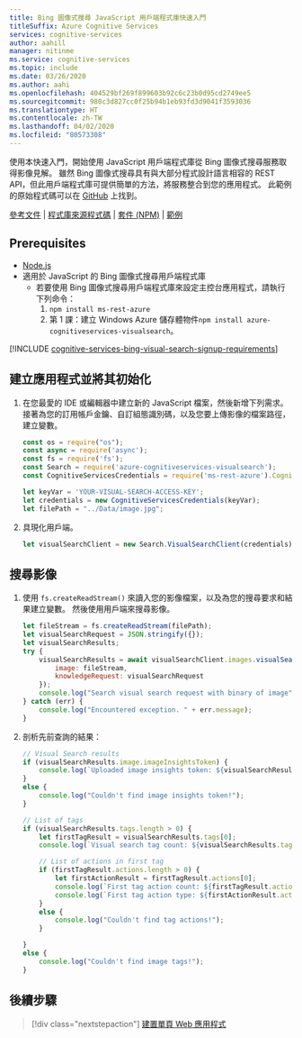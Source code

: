 ```yaml
---
title: Bing 圖像式搜尋 JavaScript 用戶端程式庫快速入門
titleSuffix: Azure Cognitive Services
services: cognitive-services
author: aahill
manager: nitinme
ms.service: cognitive-services
ms.topic: include
ms.date: 03/26/2020
ms.author: aahi
ms.openlocfilehash: 404529bf269f899603b92c6c23b0d95cd2749ee5
ms.sourcegitcommit: 980c3d827cc0f25b94b1eb93fd3d9041f3593036
ms.translationtype: HT
ms.contentlocale: zh-TW
ms.lasthandoff: 04/02/2020
ms.locfileid: "80573308"
---
```

使用本快速入門，開始使用 JavaScript 用戶端程式庫從 Bing 圖像式搜尋服務取得影像見解。 雖然 Bing 圖像式搜尋具有與大部分程式設計語言相容的 REST API，但此用戶端程式庫可提供簡單的方法，將服務整合到您的應用程式。 此範例的原始程式碼可以在 [GitHub](https://github.com/Azure-Samples/cognitive-services-node-sdk-samples/blob/master/Samples/visualSearch.js) 上找到。 

[參考文件](https://docs.microsoft.com/javascript/api/@azure/cognitiveservices-visualsearch/?view=azure-node-latest) | [程式庫來源程式碼](https://github.com/Azure/azure-sdk-for-js/tree/master/sdk/cognitiveservices/cognitiveservices-visualsearch) | [套件 (NPM)](https://www.npmjs.com/package/@azure/cognitiveservices-visualsearch) | [範例](https://github.com/Azure-Samples/cognitive-services-node-sdk-samples/)

## <a name="prerequisites"></a>Prerequisites
* [Node.js](https://www.nodejs.org/)
* 適用於 JavaScript 的 Bing 圖像式搜尋用戶端程式庫
    * 若要使用 Bing 圖像式搜尋用戶端程式庫來設定主控台應用程式，請執行下列命令：
        1. `npm install ms-rest-azure`
        2. 第 1 課：建立 Windows Azure 儲存體物件`npm install azure-cognitiveservices-visualsearch`。


[!INCLUDE [cognitive-services-bing-visual-search-signup-requirements](~/includes/cognitive-services-bing-visual-search-signup-requirements.md)]

<a name="client"></a>

## <a name="create-and-initialize-the-application"></a>建立應用程式並將其初始化

1. 在您最愛的 IDE 或編輯器中建立新的 JavaScript 檔案，然後新增下列需求。 接著為您的訂用帳戶金鑰、自訂組態識別碼，以及您要上傳影像的檔案路徑，建立變數。 

    ```javascript
    const os = require("os");
    const async = require('async');
    const fs = require('fs');
    const Search = require('azure-cognitiveservices-visualsearch');
    const CognitiveServicesCredentials = require('ms-rest-azure').CognitiveServicesCredentials;
    
    let keyVar = 'YOUR-VISUAL-SEARCH-ACCESS-KEY';
    let credentials = new CognitiveServicesCredentials(keyVar);
    let filePath = "../Data/image.jpg";
    ```

2. 具現化用戶端。

    ```javascript
    let visualSearchClient = new Search.VisualSearchClient(credentials);
    ```

## <a name="search-for-images"></a>搜尋影像

1. 使用 `fs.createReadStream()` 來讀入您的影像檔案，以及為您的搜尋要求和結果建立變數。 然後使用用戶端來搜尋影像。

    ```javascript
    let fileStream = fs.createReadStream(filePath);
    let visualSearchRequest = JSON.stringify({});
    let visualSearchResults;
    try {
        visualSearchResults = await visualSearchClient.images.visualSearch({
            image: fileStream,
            knowledgeRequest: visualSearchRequest
        });
        console.log("Search visual search request with binary of image");
    } catch (err) {
        console.log("Encountered exception. " + err.message);
    }
    ```

2. 剖析先前查詢的結果：

    ```javascript
    // Visual Search results
    if (visualSearchResults.image.imageInsightsToken) {
        console.log(`Uploaded image insights token: ${visualSearchResults.image.imageInsightsToken}`);
    }
    else {
        console.log("Couldn't find image insights token!");
    }
    
    // List of tags
    if (visualSearchResults.tags.length > 0) {
        let firstTagResult = visualSearchResults.tags[0];
        console.log(`Visual search tag count: ${visualSearchResults.tags.length}`);
    
        // List of actions in first tag
        if (firstTagResult.actions.length > 0) {
            let firstActionResult = firstTagResult.actions[0];
            console.log(`First tag action count: ${firstTagResult.actions.length}`);
            console.log(`First tag action type: ${firstActionResult.actionType}`);
        }
        else {
            console.log("Couldn't find tag actions!");
        }
    
    }
    else {
        console.log("Couldn't find image tags!");
    }
    
    ```

## <a name="next-steps"></a>後續步驟

> [!div class="nextstepaction"]
> [建置單頁 Web 應用程式](../../tutorial-bing-visual-search-single-page-app.md)
